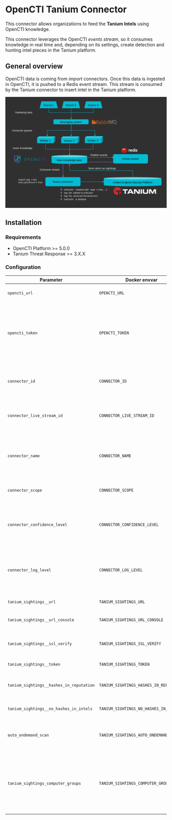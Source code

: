 # OpenCTI Tanium Connector

This connector allows organizations to feed the **Tanium Intels** using OpenCTI knowledge.

This connector leverages the OpenCTI *events stream*, so it consumes knowledge in real time and, depending on its settings, create detection and hunting intel pieces in the Tanium platform.

## General overview

OpenCTI data is coming from *import* connectors. Once this data is ingested in OpenCTI, it is pushed to a Redis event stream. This stream is consumed by the Tanium connector to insert intel in the Tanium platform.

![Stream overview](doc/stream.png "Stream overview")

## Installation

### Requirements

- OpenCTI Platform >= 5.0.0
- Tanium Threat Response >= 3.X.X

### Configuration

| Parameter                                | Docker envvar                           | Mandatory | Description                                                                                                                |
|------------------------------------------|-----------------------------------------|-----------|----------------------------------------------------------------------------------------------------------------------------|
| `opencti_url`                            | `OPENCTI_URL`                           | Yes       | The URL of the OpenCTI platform.                                                                                           |
| `opencti_token`                          | `OPENCTI_TOKEN`                         | Yes       | The token of the OpenCTI user (it's recommanded to create a dedicated user for the connector with the Administrator role). |
| `connector_id`                           | `CONNECTOR_ID`                          | Yes       | A valid arbitrary `UUIDv4` that must be unique for this connector.                                                         |
| `connector_live_stream_id`               | `CONNECTOR_LIVE_STREAM_ID`              | Yes       | The Live Stream ID of the stream created in the OpenCTI interface                                                          |
| `connector_name`                         | `CONNECTOR_NAME`                        | Yes       | The name of the Tanium instance, to identify it if you have multiple Tanium connectors.                                    |
| `connector_scope`                        | `CONNECTOR_SCOPE`                       | Yes       | Must be `tanium`, not used in this connector.                                                                              |
| `connector_confidence_level`             | `CONNECTOR_CONFIDENCE_LEVEL`            | Yes       | The default confidence level for created sightings (a number between 1 and 4).                                             |
| `connector_log_level`                    | `CONNECTOR_LOG_LEVEL`                   | Yes       | The log level for this connector, could be `debug`, `info`, `warn` or `error` (less verbose).                              |
| `tanium_sightings__url`                  | `TANIUM_SIGHTINGS_URL`                  | Yes       | The Tanium instance API URL.                                                                                               |
| `tanium_sightings__url_console`          | `TANIUM_SIGHTINGS_URL_CONSOLE`          | Yes       | The Tanium instance console URL.                                                                                           |
| `tanium_sightings__ssl_verify`           | `TANIUM_SIGHTINGS_SSL_VERIFY`           | Yes       | Enable the SSL certificate check (default: `true`)                                                                         |
| `tanium_sightings__token`                | `TANIUM_SIGHTINGS_TOKEN`                | Yes       | The Tanium login user.                                                                                                     |
| `tanium_sightings__hashes_in_reputation` | `TANIUM_SIGHTINGS_HASHES_IN_REPUTATION` | Yes       | Put hashes in the Reputation shared service.                                                                               |
| `tanium_sightings__no_hashes_in_intels`  | `TANIUM_SIGHTINGS_NO_HASHES_IN_INTELS`  | Yes       | Do not insert hashes in intel documents.                                                                                   |
| `auto_ondemand_scan`                     | `TANIUM_SIGHTINGS_AUTO_ONDEMAND_SCAN`   | No        | Trigger a quickscan for each inserted intel document in Tanium.                                                            |
| `tanium_sightings_computer_groups`       | `TANIUM_SIGHTINGS_COMPUTER_GROUPS  `    | No        | A list of computer groups separated by `,`, which will be the targets of the automatic quickscan the automatic quickscan   |
